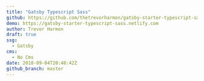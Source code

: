 ```yaml
---
title: "Gatsby Typescript Sass"
github: https://github.com/thetrevorharmon/gatsby-starter-typescript-sass
demo: https://gatsby-starter-typescript-sass.netlify.com
author: Trevor Harmon
draft: true
ssg:
  - Gatsby
cms:
  - No Cms
date: 2018-09-04T20:48:42Z
github_branch: master
---
```

